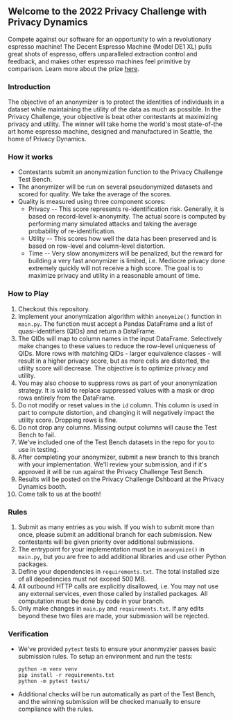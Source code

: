 ## Welcome to the 2022 Privacy Challenge with Privacy Dynamics

Compete against our software for an opportunity to win a revolutionary espresso machine! The Decent Espresso Machine (Model DE1 XL) pulls great shots of espresso, offers unparalleled extraction control and feedback, and makes other espresso machines feel primitive by comparison. Learn more about the prize [here](https://decentespresso.com/model?de1xl).

### Introduction
The objective of an anonymizer is to protect the identities of individuals in a dataset while maintaining the utility of the data as much as possible. 
In the Privacy Challenge, your objective is beat other contestants at maximizing privacy and utility. 
The winner will take home the world's most state-of-the art home espresso machine, designed and manufactured in Seattle, the home of Privacy Dynamics.

### How it works
* Contestants submit an anonymization function to the Privacy Challenge Test Bench.
* The anonymizer will be run on several pseudonymized datasets and scored for quality. We take the average of the scores.
* Quality is measured using three component scores:
    * Privacy -- This score represents re-identification risk. Generally, it is based on record-level k-anonymity. The actual score is computed by performing many simulated attacks and taking the average probability of re-identification.
    * Utility -- This scores how well the data has been preserved and is based on row-level and column-level distortion.
    * Time -- Very slow anonymizers will be penalized, but the reward for building a very fast anonymizer is limited, i.e. Mediocre privacy done extremely quickly will not receive a high score. The goal is to maximize privacy and utility in a reasonable amount of time. 

### How to Play
1. Checkout this repository.
2. Implement your anonymization algorithm within `anonymize()` function in `main.py`. The function must accept a Pandas DataFrame and a list of quasi-identifiers (QIDs) and return a DataFrame. 
3. The QIDs will map to column names in the input DataFrame. Selectively make changes to these values to reduce the row-level uniqueness of QIDs. More rows with matching QIDs - larger equivalence classes - will result in a higher privacy score, but as more cells are distorted, the utility score will decrease. The objective is to optimize privacy and utility.
4. You may also choose to suppress rows as part of your anonymization strategy. It is valid to replace suppressed values with a mask or drop rows entirely from the DataFrame.
5. Do not modify or reset values in the `id` column. This column is used in part to compute distortion, and changing it will negatively impact the utility score. Dropping rows is fine.
6. Do not drop any columns. Missing output columns will cause the Test Bench to fail.
7. We've included one of the Test Bench datasets in the repo for you to use in testing.
8. After completing your anonymizer, submit a new branch to this branch with your implementation.  We'll review your submission, and if it's approved it will be run against the Privacy Challenge Test Bench.
9. Results will be posted on the Privacy Challenge Dshboard at the Privacy Dynamics booth.
10. Come talk to us at the booth!

### Rules
1. Submit as many entries as you wish. If you wish to submit more than once, please submit an additional branch for each submission. New contestants will be given priority over additional submissions.
2. The entrypoint for your implementation must be in `anonymize()` in `main.py`, but you are free to add additional libraries and use other Python packages.
3. Define your dependencies in `requirements.txt`. The total installed size of all depedencies must not exceed 500 MB. 
4. All outbound HTTP calls are explicitly disallowed, i.e. You may not use any external services, even those called by installed packages. All computation must be done by code in your branch.
5. Only make changes in `main.py` and `requirements.txt`. If any edits beyond these two files are made, your submission will be rejected.  

### Verification

- We've provided `pytest` tests to ensure your anonmyzier passes basic submission rules. To setup an environment and run the tests:
    ```
    python -m venv venv
    pip install -r requirements.txt
    python -m pytest tests/
    ```
- Additional checks will be run automatically as part of the Test Bench, and the winning submission will be checked manually to ensure compliance with the rules. 
